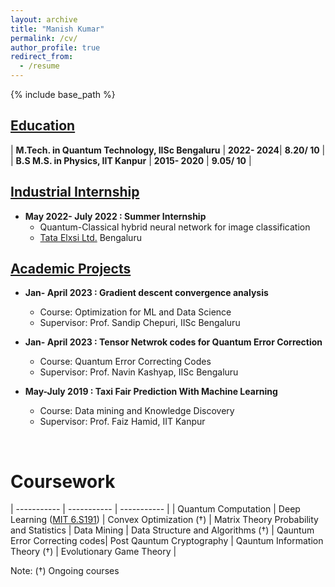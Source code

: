 ```yaml
---
layout: archive
title: "Manish Kumar"
permalink: /cv/
author_profile: true
redirect_from:
  - /resume
---
```


{% include base_path %}

## <u>Education</u>

| **M.Tech. in Quantum Technology, IISc Bengaluru** | **2022- 2024**| **8.20/ 10** |
| **B.S M.S. in Physics, IIT Kanpur** | **2015- 2020** | **9.05/ 10** |

## <u> Industrial Internship</u>

* **May 2022- July 2022 : Summer Internship**
  * Quantum-Classical hybrid neural network for image classification
  * [Tata Elxsi Ltd.](https://www.tataelxsi.com/) Bengaluru

## <u> Academic Projects</u>

* **Jan- April 2023 : Gradient descent convergence analysis**
  * Course: Optimization for ML and Data Science
  * Supervisor: Prof. Sandip Chepuri, IISc Bengaluru

* **Jan- April 2023 : Tensor Netwrok codes for Quantum Error Correction**
  * Course: Quantum Error Correcting Codes
  * Supervisor: Prof. Navin Kashyap, IISc Bengaluru

* **May-July 2019 : Taxi Fair Prediction With Machine Learning**
  * Course: Data mining and Knowledge Discovery
  * Supervisor: Prof. Faiz Hamid, IIT Kanpur

<!--
## <u>Publications</u>
{% for post in site.publications reversed %}
  {% include archive-single-cv.html %}
{% endfor %}
-->
<br>

<!-- # Teaching
{% for post in site.teaching reversed %}
  {% include archive-single-cv.html %}
{% endfor %} -->
  
<!-- Talks
======
  <ul>{% for post in site.talks %}
    {% include archive-single-talk-cv.html %}
  {% endfor %}</ul>
   -->

# Coursework

| ----------- | ----------- | ----------- | 
| Quantum Computation | Deep Learning ([MIT 6.S191](http://introtodeeplearning.com/)) | Convex Optimization  ($\dagger$) |  Matrix Theory
Probability and Statistics | Data Mining | Data Structure and Algorithms ($\dagger$) |  Qauntum Error Correcting codes| 
Post Qauntum Cryptography | Qauntum Information Theory ($\dagger$) | Evolutionary Game Theory | 

Note: ($\dagger$) Ongoing courses
